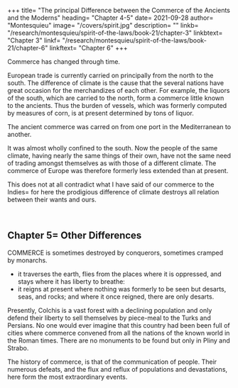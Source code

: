 
+++
title= "The principal Difference between the Commerce of the Ancients and the Moderns"
heading= "Chapter 4-5"
date= 2021-09-28
author= "Montesquieu"
image= "/covers/spirit.jpg"
description= ""
linkb= "/research/montesquieu/spirit-of-the-laws/book-21/chapter-3"
linkbtext= "Chapter 3"
linkf= "/research/montesquieu/spirit-of-the-laws/book-21/chapter-6"
linkftext= "Chapter 6"
+++

Commerce has changed through time.

European trade is currently carried on principally from the north to the south.
The difference of climate is the cause that the several nations have great occasion for the merchandizes of each other.
For example, the liquors of the south, which are carried to the north, form a commerce little known to the ancients.
Thus the burden of vessels, which was formerly computed by measures of corn, is at present determined by tons of liquor.

The ancient commerce was carred on from one port in the Mediterranean to another.

It was almost wholly confined to the south.
Now the people of the same climate, having nearly the same things of their own, have not the same need of trading amongst themselves as with those of a different climate.
The commerce of Europe was therefore formerly less extended than at present.

This does not at all contradict what I have said of our commerce to the Indies= for here the prodigious difference of climate destroys all relation between their wants and ours.

<br>

## Chapter 5= Other Differences

COMMERCE is sometimes destroyed by conquerors, sometimes cramped by monarchs.
- it traverses the earth, flies from the places where it is oppressed, and stays where it has liberty to breathe:
- it reigns at present where nothing was formerly to be seen but desarts, seas, and rocks; and where it once reigned, there are only desarts.

Presently, Colchis is a vast forest with a declining population and only defend their liberty to sell themselves by piece-meal to the Turks and Persians. No one would ever imagine that this country had been been full of cities where commerce convened from all the nations of the known world in the Roman times. There are no monuments to be found but only in Pliny and Strabo.

The history of commerce, is that of the communication of people. Their numerous defeats, and the flux and reflux of populations and devastations, here form the most extraordinary events.
